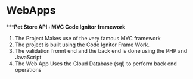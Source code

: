 # WebApps
*************Pet Store API  : MVC Code Ignitor framework**********

1. The Project Makes use of the very famous MVC framework 
2. The project is built using the Code Ignitor Frame Work.
3. The validation fronnt end and the back end is done using the PHP and JavaScript
4. The Web App Uses the Cloud Database (sql) to perform back end operations 



